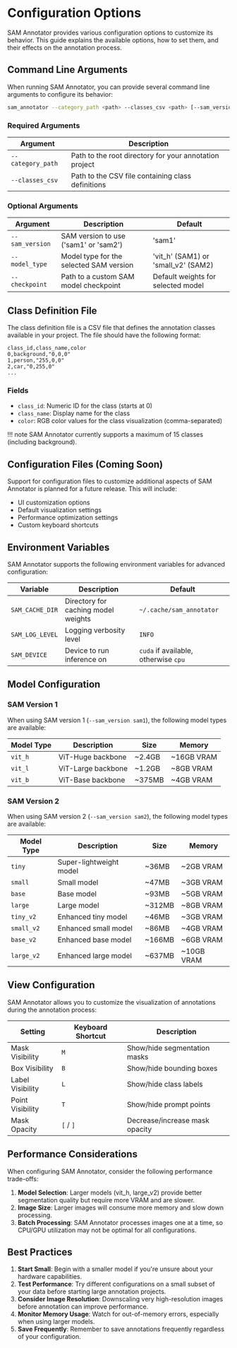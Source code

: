 # Configuration Options

SAM Annotator provides various configuration options to customize its behavior. This guide explains the available options, how to set them, and their effects on the annotation process.

## Command Line Arguments

When running SAM Annotator, you can provide several command line arguments to configure its behavior:

```bash
sam_annotator --category_path <path> --classes_csv <path> [--sam_version sam1|sam2] [--model_type <type>] [--checkpoint <path>]
```

### Required Arguments

| Argument | Description |
|----------|-------------|
| `--category_path` | Path to the root directory for your annotation project |
| `--classes_csv` | Path to the CSV file containing class definitions |

### Optional Arguments

| Argument | Description | Default |
|----------|-------------|---------|
| `--sam_version` | SAM version to use ('sam1' or 'sam2') | 'sam1' |
| `--model_type` | Model type for the selected SAM version | 'vit_h' (SAM1) or 'small_v2' (SAM2) |
| `--checkpoint` | Path to a custom SAM model checkpoint | Default weights for selected model |

## Class Definition File

The class definition file is a CSV file that defines the annotation classes available in your project. The file should have the following format:

```csv
class_id,class_name,color
0,background,"0,0,0"
1,person,"255,0,0"
2,car,"0,255,0"
...
```

### Fields

- `class_id`: Numeric ID for the class (starts at 0)
- `class_name`: Display name for the class
- `color`: RGB color values for the class visualization (comma-separated)

!!! note
    SAM Annotator currently supports a maximum of 15 classes (including background).

## Configuration Files (Coming Soon)

Support for configuration files to customize additional aspects of SAM Annotator is planned for a future release. This will include:

- UI customization options
- Default visualization settings
- Performance optimization settings
- Custom keyboard shortcuts

## Environment Variables

SAM Annotator supports the following environment variables for advanced configuration:

| Variable | Description | Default |
|----------|-------------|---------|
| `SAM_CACHE_DIR` | Directory for caching model weights | `~/.cache/sam_annotator` |
| `SAM_LOG_LEVEL` | Logging verbosity level | `INFO` |
| `SAM_DEVICE` | Device to run inference on | `cuda` if available, otherwise `cpu` |

## Model Configuration

### SAM Version 1

When using SAM version 1 (`--sam_version sam1`), the following model types are available:

| Model Type | Description | Size | Memory |
|------------|-------------|------|--------|
| `vit_h` | ViT-Huge backbone | ~2.4GB | ~16GB VRAM |
| `vit_l` | ViT-Large backbone | ~1.2GB | ~8GB VRAM |
| `vit_b` | ViT-Base backbone | ~375MB | ~4GB VRAM |

### SAM Version 2

When using SAM version 2 (`--sam_version sam2`), the following model types are available:

| Model Type | Description | Size | Memory |
|------------|-------------|------|--------|
| `tiny` | Super-lightweight model | ~36MB | ~2GB VRAM |
| `small` | Small model | ~47MB | ~3GB VRAM |
| `base` | Base model | ~93MB | ~5GB VRAM |
| `large` | Large model | ~312MB | ~8GB VRAM |
| `tiny_v2` | Enhanced tiny model | ~46MB | ~3GB VRAM |
| `small_v2` | Enhanced small model | ~86MB | ~4GB VRAM |
| `base_v2` | Enhanced base model | ~166MB | ~6GB VRAM |
| `large_v2` | Enhanced large model | ~637MB | ~10GB VRAM |

## View Configuration

SAM Annotator allows you to customize the visualization of annotations during the annotation process:

| Setting | Keyboard Shortcut | Description |
|---------|------------------|-------------|
| Mask Visibility | `M` | Show/hide segmentation masks |
| Box Visibility | `B` | Show/hide bounding boxes |
| Label Visibility | `L` | Show/hide class labels |
| Point Visibility | `T` | Show/hide prompt points |
| Mask Opacity | `[` / `]` | Decrease/increase mask opacity |

## Performance Considerations

When configuring SAM Annotator, consider the following performance trade-offs:

1. **Model Selection**: Larger models (vit_h, large_v2) provide better segmentation quality but require more VRAM and are slower.
2. **Image Size**: Larger images will consume more memory and slow down processing.
3. **Batch Processing**: SAM Annotator processes images one at a time, so CPU/GPU utilization may not be optimal for all configurations.

## Best Practices

1. **Start Small**: Begin with a smaller model if you're unsure about your hardware capabilities.
2. **Test Performance**: Try different configurations on a small subset of your data before starting large annotation projects.
3. **Consider Image Resolution**: Downscaling very high-resolution images before annotation can improve performance.
4. **Monitor Memory Usage**: Watch for out-of-memory errors, especially when using larger models.
5. **Save Frequently**: Remember to save annotations frequently regardless of your configuration. 